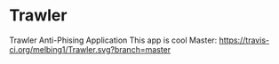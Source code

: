 # Trawler
Trawler Anti-Phising Application
This app is cool
Master: https://travis-ci.org/melbing1/Trawler.svg?branch=master
